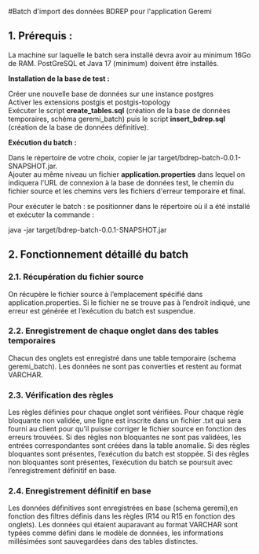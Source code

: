 #Batch d'import des données BDREP pour l'application Geremi

## 1.	Prérequis : 

La machine sur laquelle le batch sera installé devra avoir au minimum 16Go de RAM. PostGreSQL et Java 17 (minimum) doivent être installés.  

**Installation de la base de test :**  

Créer une nouvelle base de données sur une instance postgres  
Activer les extensions postgis et postgis-topology  
Exécuter le script **create_tables.sql** (création de la base de données temporaires, schéma geremi_batch) puis le script **insert_bdrep.sql** (création de la base de données définitive).  

**Exécution du batch :**  

Dans le répertoire de votre choix, copier le jar target/bdrep-batch-0.0.1-SNAPSHOT.jar.  
Ajouter au même niveau un fichier **application.properties** dans lequel on indiquera l'URL de connexion à la base de données test, le chemin du fichier source et les chemins vers les fichiers d'erreur temporaire et final.  
  
 
Pour exécuter le batch : se positionner dans le répertoire où il a été installé et exécuter la commande :  

java -jar target/bdrep-batch-0.0.1-SNAPSHOT.jar  

## 2.	Fonctionnement détaillé du batch
### 2.1.	Récupération du fichier source
On récupère le fichier source à l’emplacement spécifié dans application.properties. Si le fichier ne se trouve pas à l’endroit indiqué, une erreur est générée et l’exécution du batch est suspendue.

### 2.2.	Enregistrement de chaque onglet dans des tables temporaires
Chacun des onglets est enregistré dans une table temporaire (schema geremi_batch). Les données ne sont pas converties et restent au format VARCHAR.

### 2.3.	Vérification des règles
Les règles définies pour chaque onglet sont vérifiées. Pour chaque règle bloquante non validée, une ligne est inscrite dans un fichier .txt qui sera fourni au client pour qu’il puisse corriger le fichier source en fonction des erreurs trouvées. Si des règles non bloquantes ne sont pas validées, les entrées correspondantes sont créées dans la table anomalie.
Si des règles bloquantes sont présentes, l’exécution du batch est stoppée. 
Si des règles non bloquantes sont présentes, l’exécution du batch se poursuit avec l’enregistrement définitif en base.

### 2.4.	Enregistrement définitif en base
Les données définitives sont enregistrées en base (schema geremi),en fonction des filtres définis dans les règles (R14 ou R15 en fonction des onglets). Les données qui étaient auparavant au format VARCHAR sont typées comme défini dans le modèle de données, les informations millésimées sont sauvegardées dans des tables distinctes.
